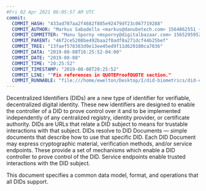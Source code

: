 ```yaml
---
#Fri 02 Apr 2021 06:05:57 AM UTC
commit:
  COMMIT_HASH: "433ad707aa2f4682f885e92479df23c067719288"
  COMMIT_AUTHOR: "Markus Sabadello <markus@danubetech.com> 1564862551 +0400"
  COMMIT_COMMITTER: "Manu Sporny <msporny@digitalbazaar.com> 1565295952 -0400"
  COMMIT_PARENT: "46f2ce5208be492baa2f0adf8a271dcf44b25bef"
  COMMIT_TREE: "13faef578383d9e13ee45ed9f11d629100ca7036"
  COMMIT_DATA: "2019-08-08T16:25:52-04:00"
  COMMIT_DATE: "2019-08-08"
  COMMIT_TIME: "20:25:52"
  COMMIT_TIMESTAMP: "2019-08-08T20:25:52"
  COMMIT_LINE: ""Fix references in QUOTEProofQUOTE section."
  COMMIT_RUNNABLE: "file:///home/ewelton/Desktop/I/did-biometrics/did-core-dataset/analysis/gitinfo/433ad707aa2f4682f885e92479df23c067719288/snapshot/index.html"
---
```


<section id="abstract">
<p>
Decentralized Identifiers (DIDs) are a new type of identifier for
verifiable, decentralized digital identity. These new identifiers
are designed to enable the controller of a DID to prove control over
it and to be implemented independently of any centralized registry,
identity provider, or certificate authority. DIDs are URLs that relate
a DID subject to means for trustable interactions with that subject.
DIDs resolve to DID Documents — simple documents that describe how to
use that specific DID. Each DID Document may express cryptographic
material, verification methods, and/or service endpoints. These provide
a set of mechanisms which enable a DID controller to prove control of the
DID. Service endpoints enable trusted interactions with the DID subject.
    </p>
<p>
This document specifies a common data model, format, and operations that
all DIDs support. 
    </p>
</section>
